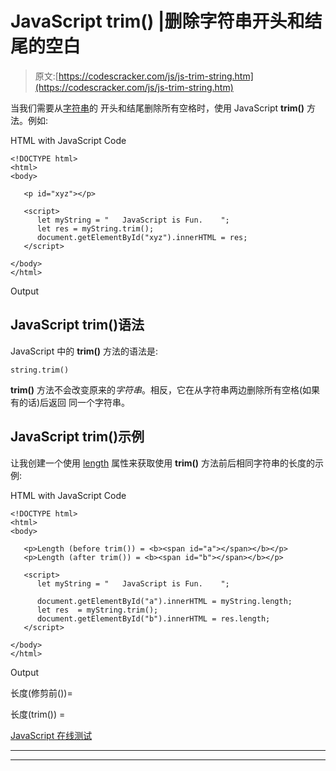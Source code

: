 # JavaScript trim() |删除字符串开头和结尾的空白

> 原文:[https://codescracker.com/js/js-trim-string.htm](https://codescracker.com/js/js-trim-string.htm)

当我们需要从[字符串](/js/js-strings.htm)的 开头和结尾删除所有空格时，使用 JavaScript **trim()** 方法。例如:

HTML with JavaScript Code

```
<!DOCTYPE html>
<html>
<body>

   <p id="xyz"></p>

   <script>
      let myString = "   JavaScript is Fun.    ";
      let res = myString.trim();
      document.getElementById("xyz").innerHTML = res;
   </script>

</body>
</html>
```

Output

## JavaScript trim()语法

JavaScript 中的 **trim()** 方法的语法是:

```
string.trim()
```

**trim()** 方法不会改变原来的*字符串*。相反，它在从字符串两边删除所有空格(如果有的话)后返回 同一个字符串。

## JavaScript trim()示例

让我创建一个使用 [length](/js/js-string-length.htm) 属性来获取使用 **trim()** 方法前后相同字符串的长度的示例:

HTML with JavaScript Code

```
<!DOCTYPE html>
<html>
<body>

   <p>Length (before trim()) = <b><span id="a"></span></b></p>
   <p>Length (after trim()) = <b><span id="b"></span></b></p>

   <script>
      let myString = "   JavaScript is Fun.    ";

      document.getElementById("a").innerHTML = myString.length;
      let res  = myString.trim();
      document.getElementById("b").innerHTML = res.length;
   </script>

</body>
</html>
```

Output

长度(修剪前())=

长度(trim()) =

[JavaScript 在线测试](/exam/showtest.php?subid=6)

* * *

* * *